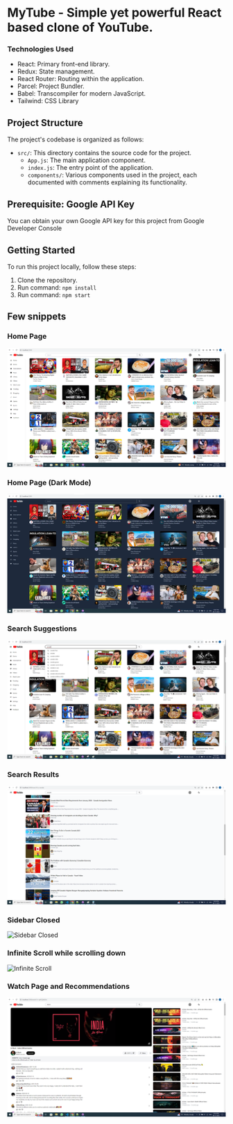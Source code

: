 # MyTube - Simple yet powerful React based clone of YouTube.

### Technologies Used

- React: Primary front-end library.
- Redux: State management.
- React Router: Routing within the application.
- Parcel: Project Bundler.
- Babel: Transcompiler for modern JavaScript.
- Tailwind: CSS Library

## Project Structure

The project's codebase is organized as follows:

- `src/`: This directory contains the source code for the project.
  - `App.js`: The main application component.
  - `index.js`: The entry point of the application.
  - `components/`: Various components used in the project, each documented with comments explaining its functionality.

## Prerequisite: Google API Key

You can obtain your own Google API key for this project from Google Developer Console

## Getting Started

To run this project locally, follow these steps:

1. Clone the repository.
2. Run command: `npm install`
3. Run command: `npm start`

## Few snippets

### Home Page

![Home Page](./project-snippets/default%2Dtheme.png)

### Home Page (Dark Mode)

![Home Page](./project-snippets/dark%2Dtheme.png)

### Search Suggestions

![Search Suggestions](./project-snippets/search.png)

### Search Results

![Search Results](./project-snippets/search%2Dresults.png)

### Sidebar Closed

![Sidebar Closed](./project-snippets/sidebar%2Dclosed.png)

### Infinite Scroll while scrolling down

![Infinite Scroll](./project-snippets/infinite%2Dscroll.png)

### Watch Page and Recommendations

![Watch Page](./project-snippets/watch%2Dpage.png)

